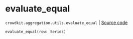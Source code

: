 # evaluate_equal
`crowdkit.aggregation.utils.evaluate_equal` | [Source code](https://github.com/Toloka/crowd-kit/blob/v1.1.0/crowdkit/aggregation/utils.py#L31)

```python
evaluate_equal(row: Series)
```

